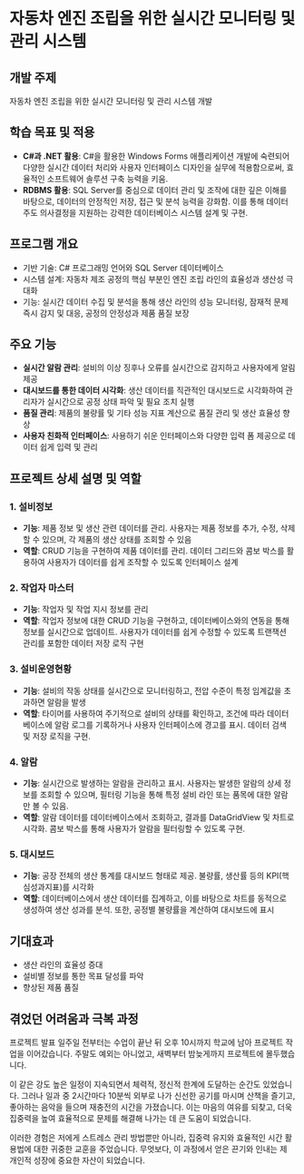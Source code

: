 # 자동차 엔진 조립을 위한 실시간 모니터링 및 관리 시스템

## 개발 주제
자동차 엔진 조립을 위한 실시간 모니터링 및 관리 시스템 개발

## 학습 목표 및 적용
- **C#과 .NET 활용**: C#을 활용한 Windows Forms 애플리케이션 개발에 숙련되어 다양한 실시간 데이터 처리와 사용자 인터페이스 디자인을 실무에 적용함으로써, 효율적인 소프트웨어 솔루션 구축 능력을 키움.
- **RDBMS 활용**: SQL Server를 중심으로 데이터 관리 및 조작에 대한 깊은 이해를 바탕으로, 데이터의 안정적인 저장, 접근 및 분석 능력을 강화함. 이를 통해 데이터 주도 의사결정을 지원하는 강력한 데이터베이스 시스템 설계 및 구현.

## 프로그램 개요
- 기반 기술: C# 프로그래밍 언어와 SQL Server 데이터베이스
- 시스템 설계: 자동차 제조 공정의 핵심 부분인 엔진 조립 라인의 효율성과 생산성 극대화
- 기능: 실시간 데이터 수집 및 분석을 통해 생산 라인의 성능 모니터링, 잠재적 문제 즉시 감지 및 대응, 공정의 안정성과 제품 품질 보장

## 주요 기능
- **실시간 알람 관리**: 설비의 이상 징후나 오류를 실시간으로 감지하고 사용자에게 알림 제공
- **대시보드를 통한 데이터 시각화**: 생산 데이터를 직관적인 대시보드로 시각화하여 관리자가 실시간으로 공정 상태 파악 및 필요 조치 실행
- **품질 관리**: 제품의 불량률 및 기타 성능 지표 계산으로 품질 관리 및 생산 효율성 향상
- **사용자 친화적 인터페이스**: 사용하기 쉬운 인터페이스와 다양한 입력 폼 제공으로 데이터 쉽게 입력 및 관리

## 프로젝트 상세 설명 및 역할
### 1. 설비정보
- **기능**: 제품 정보 및 생산 관련 데이터를 관리. 사용자는 제품 정보를 추가, 수정, 삭제할 수 있으며, 각 제품의 생산 상태를 조회할 수 있음
- **역할**: CRUD 기능을 구현하여 제품 데이터를 관리. 데이터 그리드와 콤보 박스를 활용하여 사용자가 데이터를 쉽게 조작할 수 있도록 인터페이스 설계

### 2. 작업자 마스터
- **기능**: 작업자 및 작업 지시 정보를 관리
- **역할**: 작업자 정보에 대한 CRUD 기능을 구현하고, 데이터베이스와의 연동을 통해 정보를 실시간으로 업데이트. 사용자가 데이터를 쉽게 수정할 수 있도록 트랜잭션 관리를 포함한 데이터 저장 로직 구현

### 3. 설비운영현황
- **기능**: 설비의 작동 상태를 실시간으로 모니터링하고, 전압 수준이 특정 임계값을 초과하면 알람을 발생
- **역할**: 타이머를 사용하여 주기적으로 설비의 상태를 확인하고, 조건에 따라 데이터베이스에 알람 로그를 기록하거나 사용자 인터페이스에 경고를 표시. 데이터 검색 및 저장 로직을 구현.
### 4. 알람
- **기능**: 실시간으로 발생하는 알람을 관리하고 표시. 사용자는 발생한 알람의 상세 정보를 조회할 수 있으며, 필터링 기능을 통해 특정 설비 라인 또는 품목에 대한 알람만 볼 수 있음.
- **역할**: 알람 데이터를 데이터베이스에서 조회하고, 결과를 DataGridView 및 차트로 시각화. 콤보 박스를 통해 사용자가 알람을 필터링할 수 있도록 구현. 

### 5. 대시보드
- **기능**: 공장 전체의 생산 통계를 대시보드 형태로 제공. 불량률, 생산률 등의 KPI(핵심성과지표)를 시각화
- **역할**: 데이터베이스에서 생산 데이터를 집계하고, 이를 바탕으로 차트를 동적으로 생성하여 생산 성과를 분석. 또한, 공정별 불량률을 계산하여 대시보드에 표시

## 기대효과
- 생산 라인의 효율성 증대
- 설비별 정보를 통한 목표 달성률 파악
- 향상된 제품 품질

## 겪었던 어려움과 극복 과정
프로젝트 발표 일주일 전부터는 수업이 끝난 뒤 오후 10시까지 학교에 남아 프로젝트 작업을 이어갔습니다. 주말도 예외는 아니었고, 새벽부터 밤늦게까지 프로젝트에 몰두했습니다.

  이 같은 강도 높은 일정이 지속되면서 체력적, 정신적 한계에 도달하는 순간도 있었습니다. 그러나 일과 중 2시간마다 10분씩 외부로 나가 신선한 공기를 마시며 산책을 즐기고, 좋아하는 음악을 들으며 재충전의 시간을 가졌습니다. 이는 마음의 여유를 되찾고, 더욱 집중력을 높여 효율적으로 문제를 해결해 나가는 데 큰 도움이 되었습니다.

  이러한 경험은 저에게 스트레스 관리 방법뿐만 아니라, 집중력 유지와 효율적인 시간 활용법에 대한 귀중한 교훈을 주었습니다. 무엇보다, 이 과정에서 얻은 끈기와 인내는 제 개인적 성장에 중요한 자산이 되었습니다.
